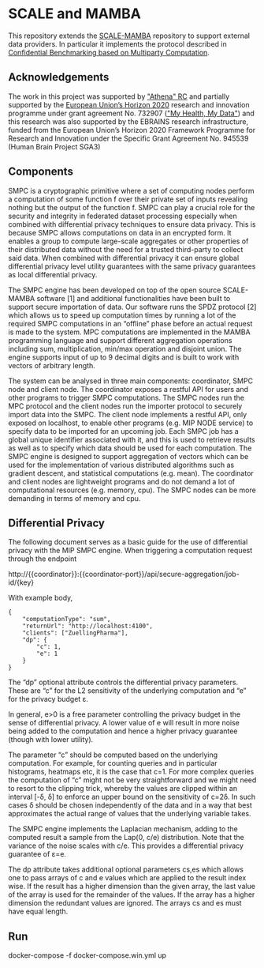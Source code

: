 # SCALE and MAMBA

This repository extends the [SCALE-MAMBA](https://github.com/KULeuven-COSIC/SCALE-MAMBA) repository to support external data providers. In particular it implements the protocol described in [Confidential Benchmarking based on Multiparty Computation](https://fc16.ifca.ai/preproceedings/10_Damgaard.pdf).

## Acknowledgements

The work in this project was supported by ["Athena" RC](https://www.athena-innovation.gr/en) and partially supported by the [European Union’s Horizon 2020](https://ec.europa.eu/programmes/horizon2020/en/) research and innovation programme under grant agreement No. 732907 (["My Health, My Data"](http://www.myhealthmydata.eu/why-mhmd/)) and this research was also supported by the EBRAINS research infrastructure, funded from the European Union’s Horizon 2020 Framework Programme for Research and Innovation under the Specific Grant Agreement No. 945539 (Human Brain Project SGA3)

## Components

SMPC is a cryptographic primitive where a set of computing nodes perform a computation of some function f over their private set of inputs revealing nothing but the output of the function f. SMPC can play a crucial role for the security and integrity in federated dataset processing especially when combined with differential privacy techniques to ensure data privacy. This is because SMPC allows computations on data in an encrypted form. It enables a group to compute large-scale aggregates or other properties of their distributed data without the need for a trusted third-party to collect said data. When combined with differential privacy it can ensure global differential privacy level utility guarantees with the same privacy guarantees as local differential privacy.

The SMPC engine has been developed on top of the open source SCALE-MAMBA software [1] and additional functionalities have been built to support secure importation of data. Our software runs the SPDZ protocol [2] which allows us to speed up computation times by running a lot of the required SMPC computations in an “offline” phase before an actual request is made to the system. MPC computations are implemented in the MAMBA programming language and support different aggregation operations including sum, multiplication, min/max operation and disjoint union. The engine supports input of up to 9 decimal digits and is built to work with vectors of arbitrary length.

The system can be analysed in three main components: coordinator, SMPC node and client node. The coordinator exposes a restful API for users and other programs to trigger SMPC computations. The SMPC nodes run the MPC protocol and the client nodes run the importer protocol to securely import data into the SMPC. The client node implements a restful API, only exposed on localhost, to enable other programs (e.g. MIP NODE service) to specify data to be imported for an upcoming job. Each SMPC job has a global unique identifier associated with it, and this is used to retrieve results as well as to specify which data should be used for each computation. The SMPC engine is designed to support aggregation of vectors which can be used for the implementation of various distributed algorithms such as gradient descent, and statistical computations (e.g. mean). The coordinator and client nodes are lightweight programs and do not demand a lot of computational resources (e.g. memory, cpu). The SMPC nodes can be more demanding in terms of memory and cpu.

## Differential Privacy


The following document serves as a basic guide for the use of differential privacy with the MIP SMPC engine. When triggering a computation request through the endpoint 

http://{{coordinator}}:{{coordinator-port}}/api/secure-aggregation/job-id/{key}

With example body,
```
{
    "computationType": "sum",
    "returnUrl": "http://localhost:4100",
    "clients": ["ZuellingPharma"],    
    "dp": {
        "c": 1,
        "e": 1
    }
}
```


The “dp” optional attribute controls the differential privacy parameters. These are “c” for the L2 sensitivity of the underlying computation and “e” for the privacy budget ε. 

In general, e>0  is a free parameter controlling the privacy budget in the sense of differential privacy. A lower value of e will result in more noise being added to the computation and hence a higher privacy guarantee (though with lower utility). 

The parameter “c” should be computed based on the underlying computation. For example, for counting queries and in particular histograms, heatmaps etc, it is the case that c=1. For more complex queries the computation of “c” might not be very straightforward and we might need to resort to the clipping trick, whereby the values are clipped within an interval [-δ, δ] to enforce an upper bound on the sensitivity of c=2δ. In such cases δ should be chosen independently of the data and in a way that best approximates the actual range of values that the underlying variable takes.

The SMPC engine implements the Laplacian mechanism, adding to the computed result a sample from the Lap(0, c/e) distribution. Note that the variance of the noise scales with c/e. 
This provides a differential privacy guarantee of ε=e. 

The dp attribute takes additional optional parameters cs,es which allows one to pass arrays of c and e values which are applied to the result index wise. If the result has a higher dimension than the given array, the last value of the array is used for the remainder of the values. If the array has a higher dimension the redundant values are ignored. The arrays cs and es must have equal length.


## Run

docker-compose -f docker-compose.win.yml up
